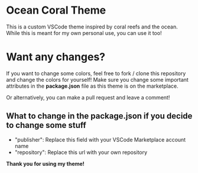 # Ocean Coral Theme
This is a custom VSCode theme inspired by coral reefs and the ocean. While this is meant for my own personal use, you can use it too!

# Want any changes?
If you want to change some colors, feel free to fork / clone this repository and change the colors for yourself! Make sure you change some important attributes in the **package.json** file as this theme is on the marketplace.

Or alternatively, you can make a pull request and leave a comment!

## What to change in the package.json if you decide to change some stuff
- "publisher": Replace this field with your VSCode Marketplace account name
- "repository": Replace this url with your own repository

**Thank you for using my theme!**